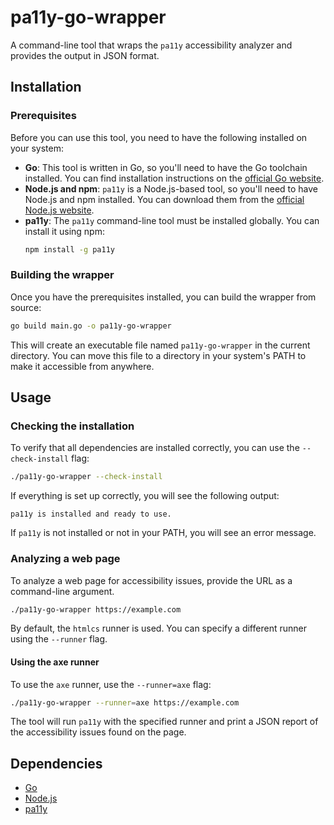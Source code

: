 # pa11y-go-wrapper

A command-line tool that wraps the `pa11y` accessibility analyzer and provides the output in JSON format.

## Installation

### Prerequisites

Before you can use this tool, you need to have the following installed on your system:

*   **Go**: This tool is written in Go, so you'll need to have the Go toolchain installed. You can find installation instructions on the [official Go website](https://golang.org/doc/install).
*   **Node.js and npm**: `pa11y` is a Node.js-based tool, so you'll need to have Node.js and npm installed. You can download them from the [official Node.js website](https://nodejs.org/).
*   **pa11y**: The `pa11y` command-line tool must be installed globally. You can install it using npm:
    ```bash
    npm install -g pa11y
    ```

### Building the wrapper

Once you have the prerequisites installed, you can build the wrapper from source:

```bash
go build main.go -o pa11y-go-wrapper
```

This will create an executable file named `pa11y-go-wrapper` in the current directory. You can move this file to a directory in your system's PATH to make it accessible from anywhere.

## Usage

### Checking the installation

To verify that all dependencies are installed correctly, you can use the `--check-install` flag:

```bash
./pa11y-go-wrapper --check-install
```

If everything is set up correctly, you will see the following output:

```
pa11y is installed and ready to use.
```

If `pa11y` is not installed or not in your PATH, you will see an error message.

### Analyzing a web page

To analyze a web page for accessibility issues, provide the URL as a command-line argument.

```bash
./pa11y-go-wrapper https://example.com
```

By default, the `htmlcs` runner is used. You can specify a different runner using the `--runner` flag.

#### Using the axe runner

To use the `axe` runner, use the `--runner=axe` flag:

```bash
./pa11y-go-wrapper --runner=axe https://example.com
```

The tool will run `pa11y` with the specified runner and print a JSON report of the accessibility issues found on the page.

## Dependencies

*   [Go](https://golang.org/)
*   [Node.js](https://nodejs.org/)
*   [pa11y](https://github.com/pa11y/pa11y)
